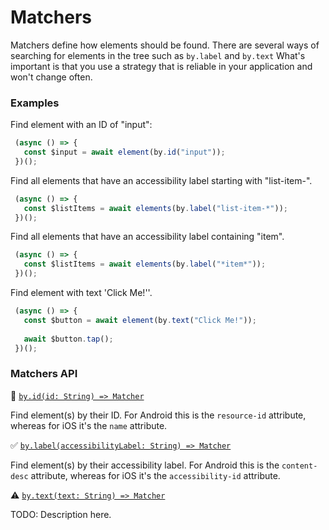 # Matchers

Matchers define how elements should be found. There are several ways of searching for elements in the tree such as `by.label` and `by.text` What's important is that you use a strategy that is reliable in your application and won't change often. 

### Examples
 
Find element with an ID of "input": 

```javascript
 (async () => {
   const $input = await element(by.id("input"));
 })();
```

Find all elements that have an accessibility label starting with "list-item-".

```javascript
 (async () => {
   const $listItems = await elements(by.label("list-item-*"));
 })();
```

Find all elements that have an accessibility label containing "item".

```javascript
 (async () => {
   const $listItems = await elements(by.label("*item*"));
 })();
```

Find element with text 'Click Me!''.

```javascript
 (async () => {
   const $button = await element(by.text("Click Me!"));
   
   await $button.tap();
 })();
```

### Matchers API

:hammer: [```by.id(id: String) => Matcher```](./matchers/id.md)

Find element(s) by their ID. For Android this is the `resource-id` attribute, whereas for iOS it's the `name` attribute.

:white_check_mark: [```by.label(accessibilityLabel: String) => Matcher```](./matchers/label.md)

Find element(s) by their accessibility label. For Android this is the `content-desc` attribute, whereas for iOS it's the `accessibility-id` attribute.

:warning: [```by.text(text: String) => Matcher```](./matchers/text.md)

TODO: Description here.
